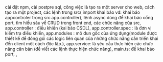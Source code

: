 cài đặt npm, cài postpre sql, công việc là tạo ra một server cho web, cách tạo ra một project, các lệnh trong src( import khai báo vd: khai báo appcontroler trong src app.controller), lệnh async dùng để khai báo cổng port, tìm hiểu sâu về CRUD trong front end, các chức năng của src, app.controller : điều khiển (kai báo CSDL), app.controller.spec : là đơn vị kiểm tra điều khiển, app.modules : mô đun gốc của ứng dụng(module được thiết kế để đóng gói các logic liên quan của những chức năng cần triển khai đến client một cách độc lập.), app.service: là yêu cầu thực hiện các chức năng căn bản (để viết các lệnh thực hiện chức năng), main.ts: để khai báo port, ,
